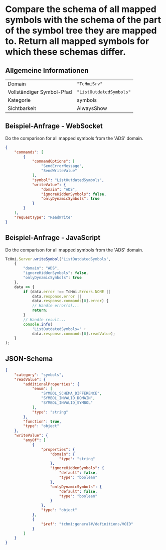 # Compare the schema of all mapped symbols with the schema of the part of the symbol tree they are mapped to. Return all mapped symbols for which these schemas differ.

## Allgemeine Informationen

|  |  |
| - | - |
| Domain | `"TcHmiSrv"` |
| Vollständiger Symbol-Pfad | `"ListOutdatedSymbols"` |
| Kategorie | symbols |
| Sichtbarkeit | AlwaysShow |

## Beispiel-Anfrage - WebSocket

Do the comparison for all mapped symbols from the 'ADS' domain.
```json
{
    "commands": [
        {
            "commandOptions": [
                "SendErrorMessage",
                "SendWriteValue"
            ],
            "symbol": "ListOutdatedSymbols",
            "writeValue": {
                "domain": "ADS",
                "ignoreHiddenSymbols": false,
                "onlyDynamicSymbols": true
            }
        }
    ],
    "requestType": "ReadWrite"
}
```

## Beispiel-Anfrage - JavaScript

Do the comparison for all mapped symbols from the 'ADS' domain.
```javascript
TcHmi.Server.writeSymbol('ListOutdatedSymbols',
    {
        "domain": "ADS",
        "ignoreHiddenSymbols": false,
        "onlyDynamicSymbols": true
    },
    data => {
        if (data.error !== TcHmi.Errors.NONE ||
            data.response.error ||
            data.response.commands[0].error) {
            // Handle error(s)...
            return;
        }
        // Handle result...
        console.info(
            'ListOutdatedSymbols=' +
            data.response.commands[0].readValue);
    }
);
```

## JSON-Schema

```json
{
    "category": "symbols",
    "readValue": {
        "additionalProperties": {
            "enum": [
                "SYMBOL_SCHEMA_DIFFERENCE",
                "SYMBOL_INVALID_DOMAIN",
                "SYMBOL_INVALID_SYMBOL"
            ],
            "type": "string"
        },
        "function": true,
        "type": "object"
    },
    "writeValue": {
        "anyOf": [
            {
                "properties": {
                    "domain": {
                        "type": "string"
                    },
                    "ignoreHiddenSymbols": {
                        "default": false,
                        "type": "boolean"
                    },
                    "onlyDynamicSymbols": {
                        "default": false,
                        "type": "boolean"
                    }
                },
                "type": "object"
            },
            {
                "$ref": "tchmi:general#/definitions/VOID"
            }
        ]
    }
}
```
